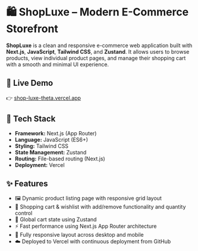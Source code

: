 # 🛍️ ShopLuxe – Modern E-Commerce Storefront

**ShopLuxe** is a clean and responsive e-commerce web application built with **Next.js**, **JavaScript**, **Tailwind CSS**, and **Zustand**. It allows users to browse products, view individual product pages, and manage their shopping cart with a smooth and minimal UI experience.

## 🚀 Live Demo  
👉 [shop-luxe-theta.vercel.app](https://shop-luxe-theta.vercel.app/)

## 🔧 Tech Stack

- **Framework:** Next.js (App Router)
- **Language:** JavaScript (ES6+)
- **Styling:** Tailwind CSS
- **State Management:** Zustand
- **Routing:** File-based routing (Next.js)
- **Deployment:** Vercel

## ✨ Features

- 🖼️ Dynamic product listing page with responsive grid layout  
- 🛒 Shopping cart & wishlist with add/remove functionality and quantity control  
- 🔁 Global cart state using Zustand  
- ⚡ Fast performance using Next.js App Router architecture  
- 📱 Fully responsive layout across desktop and mobile  
- ☁️ Deployed to Vercel with continuous deployment from GitHub  


